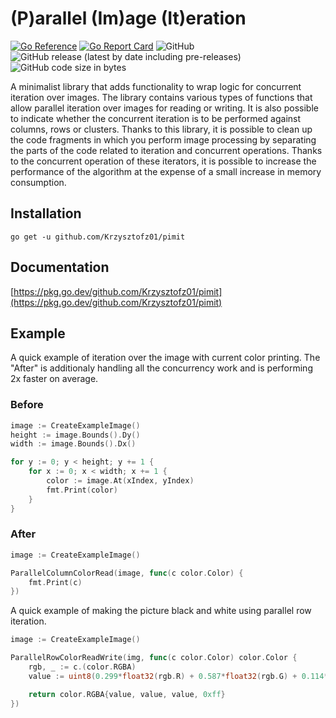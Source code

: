 # (P)arallel (Im)age (It)eration

[![Go Reference](https://pkg.go.dev/badge/github.com/Krzysztofz01/pimit.svg)](https://pkg.go.dev/github.com/Krzysztofz01/pimit)
[![Go Report Card](https://goreportcard.com/badge/github.com/Krzysztofz01/pimit)](https://goreportcard.com/report/github.com/Krzysztofz01/pimit)
![GitHub](https://img.shields.io/github/license/Krzysztofz01/pimit)
![GitHub release (latest by date including pre-releases)](https://img.shields.io/github/v/release/Krzysztofz01/pimit?include_prereleases)
![GitHub code size in bytes](https://img.shields.io/github/languages/code-size/Krzysztofz01/pimit)

A minimalist library that adds functionality to wrap logic for concurrent iteration over images. The library contains various types of functions that allow parallel iteration over images for reading or writing. It is also possible to indicate whether the concurrent iteration is to be performed against columns, rows or clusters. Thanks to this library, it is possible to clean up the code fragments in which you perform image processing by separating the parts of the code related to iteration and concurrent operations. Thanks to the concurrent operation of these iterators, it is possible to increase the performance of the algorithm at the expense of a small increase in memory consumption.

## Installation
```
go get -u github.com/Krzysztofz01/pimit
```

## Documentation

[https://pkg.go.dev/github.com/Krzysztofz01/pimit](https://pkg.go.dev/github.com/Krzysztofz01/pimit)

## Example
A quick example of iteration over the image with current color printing. The "After" is additionaly handling all the concurrency work and is performing 2x faster on average.

### Before
```go
image := CreateExampleImage()
height := image.Bounds().Dy()
width := image.Bounds().Dx()

for y := 0; y < height; y += 1 {
    for x := 0; x < width; x += 1 {
        color := image.At(xIndex, yIndex)
        fmt.Print(color)
    }
} 
```

### After
```go
image := CreateExampleImage()

ParallelColumnColorRead(image, func(c color.Color) {
    fmt.Print(c)
})
```

A quick example of making the picture black and white using parallel row iteration.
```go
image := CreateExampleImage()

ParallelRowColorReadWrite(img, func(c color.Color) color.Color {
    rgb, _ := c.(color.RGBA)
    value := uint8(0.299*float32(rgb.R) + 0.587*float32(rgb.G) + 0.114*float32(rgb.B))

    return color.RGBA{value, value, value, 0xff}
})
```